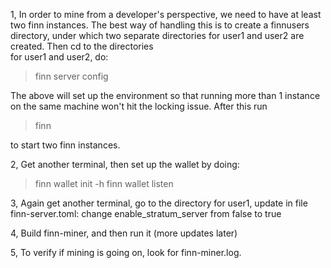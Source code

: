 1, In order to mine from a developer's perspective, we need to have at least two finn instances. The best way of handling this is to 
create a finnusers directory, under which two separate directories for user1 and user2 are created. Then cd to the directories  
for user1 and user2, do: 
> finn server config

The above will set up the environment so that running more than 1 instance on the same machine won't hit the locking issue. After 
this run 
> finn 

to start two finn instances. 

2, Get another terminal, then set up the wallet by doing: 
> finn wallet init -h
> finn wallet listen

3, Again get another terminal, go to the directory for user1, update in file finn-server.toml: 
change enable_stratum_server from false to true

4, Build finn-miner, and then run it (more updates later)

5, To verify if mining is going on, look for finn-miner.log.
